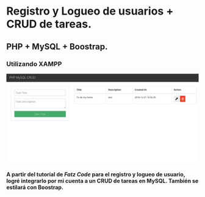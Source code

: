 # Registro y Logueo de usuarios + CRUD de tareas.

## PHP + MySQL + Boostrap.

### Utilizando XAMPP

![](docs/screenshot.png)

#### A partir del tutorial de _Fatz Code_ para el registro y logueo de usuario, logré integrarlo por mi cuenta a un CRUD de tareas en MySQL. También se estilará con Boostrap.
